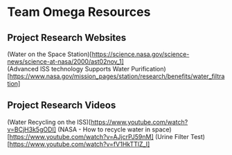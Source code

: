 # Team Omega Resources  

## Project Research Websites  
(Water on the Space Station)[https://science.nasa.gov/science-news/science-at-nasa/2000/ast02nov_1]  
(Advanced ISS technology Supports Water Purification)[https://www.nasa.gov/mission_pages/station/research/benefits/water_filtration]  

## Project Research Videos
(Water Recycling on the ISS)[https://www.youtube.com/watch?v=BCjH3k5gODI]
(NASA - How to recycle water in space)[https://www.youtube.com/watch?v=AJjcrPJ59nM]
(Urine Filter Test)[https://www.youtube.com/watch?v=fV1HkTTlZ_I]
